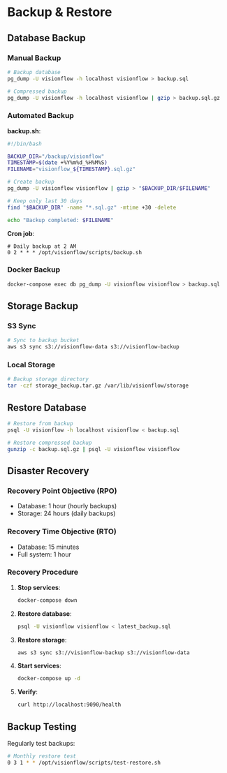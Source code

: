 # Backup & Restore

## Database Backup

### Manual Backup

```bash
# Backup database
pg_dump -U visionflow -h localhost visionflow > backup.sql

# Compressed backup
pg_dump -U visionflow -h localhost visionflow | gzip > backup.sql.gz
```

### Automated Backup

**backup.sh**:

```bash
#!/bin/bash

BACKUP_DIR="/backup/visionflow"
TIMESTAMP=$(date +%Y%m%d_%H%M%S)
FILENAME="visionflow_${TIMESTAMP}.sql.gz"

# Create backup
pg_dump -U visionflow visionflow | gzip > "$BACKUP_DIR/$FILENAME"

# Keep only last 30 days
find "$BACKUP_DIR" -name "*.sql.gz" -mtime +30 -delete

echo "Backup completed: $FILENAME"
```

**Cron job**:

```cron
# Daily backup at 2 AM
0 2 * * * /opt/visionflow/scripts/backup.sh
```

### Docker Backup

```bash
docker-compose exec db pg_dump -U visionflow visionflow > backup.sql
```

## Storage Backup

### S3 Sync

```bash
# Sync to backup bucket
aws s3 sync s3://visionflow-data s3://visionflow-backup
```

### Local Storage

```bash
# Backup storage directory
tar -czf storage_backup.tar.gz /var/lib/visionflow/storage
```

## Restore Database

```bash
# Restore from backup
psql -U visionflow -h localhost visionflow < backup.sql

# Restore compressed backup
gunzip -c backup.sql.gz | psql -U visionflow visionflow
```

## Disaster Recovery

### Recovery Point Objective (RPO)

- Database: 1 hour (hourly backups)
- Storage: 24 hours (daily backups)

### Recovery Time Objective (RTO)

- Database: 15 minutes
- Full system: 1 hour

### Recovery Procedure

1. **Stop services**:
   ```bash
   docker-compose down
   ```

2. **Restore database**:
   ```bash
   psql -U visionflow visionflow < latest_backup.sql
   ```

3. **Restore storage**:
   ```bash
   aws s3 sync s3://visionflow-backup s3://visionflow-data
   ```

4. **Start services**:
   ```bash
   docker-compose up -d
   ```

5. **Verify**:
   ```bash
   curl http://localhost:9090/health
   ```

## Backup Testing

Regularly test backups:

```bash
# Monthly restore test
0 3 1 * * /opt/visionflow/scripts/test-restore.sh
```
